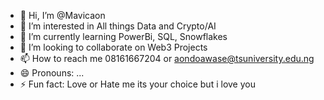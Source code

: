 - 👋 Hi, I’m @Mavicaon
- 👀 I’m interested in All  things Data and Crypto/AI
- 🌱 I’m currently learning PowerBi, SQL, Snowflakes
- 💞️ I’m looking to collaborate on Web3 Projects
- 📫 How to reach me 08161667204 or aondoawase@tsuniversity.edu.ng
- 😄 Pronouns: ...
- ⚡ Fun fact: Love or Hate me its your choice but i love you 

<!---
Mavicaon/Mavicaon is a ✨ special ✨ repository because its `README.md` (this file) appears on your GitHub profile.
You can click the Preview link to take a look at your changes.
--->
